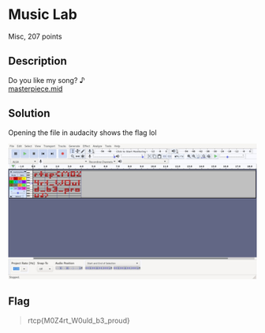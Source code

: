 # Music Lab
Misc, 207 points

## Description
Do you like my song? ♪   
[masterpiece.mid](./includes/masterpiece.mid)

## Solution
Opening the file in audacity shows the flag lol 

![solved](./includes/midi_solved.jpeg)


## Flag
>rtcp{M0Z4rt_W0uld_b3_proud}
